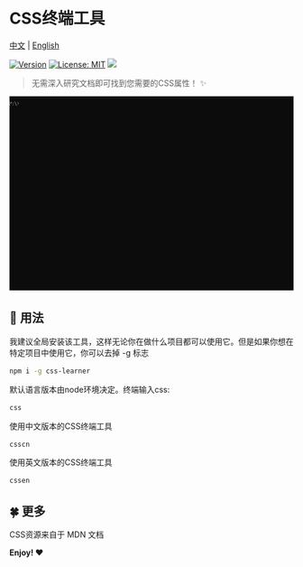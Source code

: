 # CSS终端工具 

[中文](https://github.com/babyAnnie/css-learner/blob/master/README.cn.md) | [English](https://github.com/babyAnnie/css-learner/blob/master/README.md)

[![Version](https://runkit.io/bokub/npm-version/branches/master/css-learner?style=flat)](https://www.npmjs.com/package/css-learner)
[![License: MIT](https://img.shields.io/badge/license-MIT-lightgrey.svg)](https://github.com/babyAnnie/css-learner/blob/master/LICENSE)
![](https://visitor-badge.glitch.me/badge?page_id=babyAnnie.css-learner)

> 无需深入研究文档即可找到您需要的CSS属性！ ✨

![gif](https://github.com/babyAnnie/css-learner/blob/master/css.gif)

## :lemon: 用法

我建议全局安装该工具，这样无论你在做什么项目都可以使用它。但是如果你想在特定项目中使用它，你可以去掉 -g 标志
```sh
npm i -g css-learner
```

默认语言版本由node环境决定。终端输入css:
```sh
css
```
使用中文版本的CSS终端工具
```sh
csscn
```
使用英文版本的CSS终端工具
```sh
cssen
```

## :four_leaf_clover: 更多

CSS资源来自于 MDN 文档

**Enjoy! ❤**
